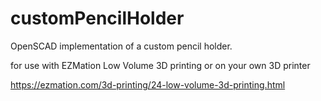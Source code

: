 # customPencilHolder

OpenSCAD implementation of a custom pencil holder.

for use with EZMation Low Volume 3D printing or on your own 3D printer

https://ezmation.com/3d-printing/24-low-volume-3d-printing.html
